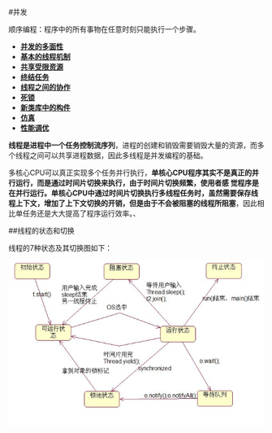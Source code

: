 #并发

顺序编程：程序中的所有事物在任意时刻只能执行一个步骤。

* [**并发的多面性**](并发的多面性.md)
* [**基本的线程机制**](基本的线程机制.md)
* [**共享受限资源**](共享受限的资源.md)
* [**终结任务**](终结任务.md)
* [**线程之间的协作**](线程之间的协作.md)
* [**死锁**](死锁.md)
* [**新类库中的构件**](新类库中的构件.md)
* [**仿真**](仿真.md)
* [**性能调优**](性能调优.md)

**线程是进程中一个任务控制流序列**，进程的创建和销毁需要销毁大量的资源，而多个线程之间可以共享进程数据，因此多线程是并发编程的基础。


多核心CPU可以真正实现多个任务并行执行，**单核心CPU程序其实不是真正的并行运行，而是通过时间片切换来执行，由于时间片切换频繁，使用者感 觉程序是在并行运行。**单核心CPU中通过时间片切换执行多线程任务时，虽然需要保存线程上下文，增加了上下文切换的开销，但是**由于不会被阻塞的线程所阻塞**，因此相比单任务还是大大提高了程序运行效率。、

##线程的状态和切换

线程的7种状态及其切换图如下：

![](pic1.jpg)

